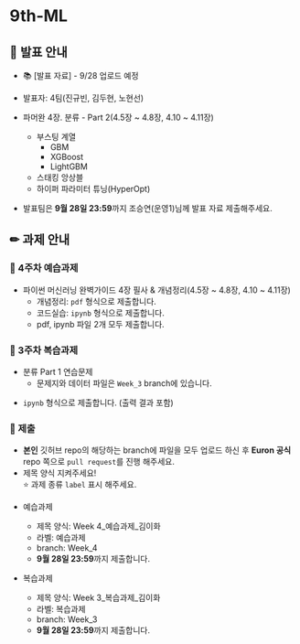 # 9th-ML
## 📢 발표 안내
- 📚 [발표 자료] - 9/28 업로드 예정
- 발표자: 4팀(진규빈, 김두현, 노현선)
- 파머완 4장. 분류 - Part 2(4.5장 ~ 4.8장, 4.10 ~ 4.11장)
  - 부스팅 계열
    - GBM
    - XGBoost
    - LightGBM
  - 스태킹 앙상블
  - 하이퍼 파라미터 튜닝(HyperOpt)

- 발표팀은 **9월 28일 23:59**까지 조승연(운영1)님께 발표 자료 제출해주세요.

## ✏ 과제 안내
### 📍 4주차 예습과제
- 파이썬 머신러닝 완벽가이드 4장 필사 & 개념정리(4.5장 ~ 4.8장, 4.10 ~ 4.11장)
  - 개념정리: ```pdf``` 형식으로 제출합니다.
  - 코드실습: ```ipynb``` 형식으로 제출합니다.
  - pdf, ipynb 파일 2개 모두 제출합니다.
       
### 📍 3주차 복습과제
- 분류 Part 1 연습문제
  - 문제지와 데이터 파일은 `Week_3` branch에 있습니다.
*  ```ipynb``` 형식으로 제출합니다. (출력 결과 포함)
  
### 📍 제출
- **본인** 깃허브 repo의 해당하는 branch에 파일을 모두 업로드 하신 후 **Euron 공식** repo 쪽으로 ```pull request```를 진행 해주세요.
- 제목 양식 지켜주세요!  
⭐ 과제 종류 ```label``` 표시 해주세요.

* 예습과제
  - 제목 양식: Week 4_예습과제_김이화
  - 라벨: 예습과제
  - branch: Week_4
  - **9월 28일 23:59**까지 제출합니다.
  
* 복습과제
  - 제목 양식: Week 3_복습과제_김이화
  - 라벨: 복습과제
  - branch: Week_3
  - **9월 28일 23:59**까지 제출합니다.
